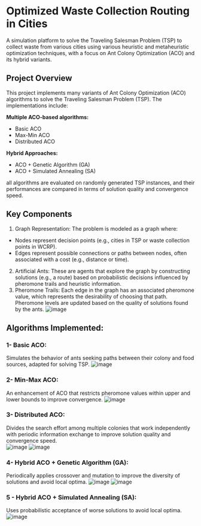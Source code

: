 # Optimized Waste Collection Routing in Cities
A simulation platform to solve the Traveling Salesman Problem (TSP) to collect waste from various cities using various heuristic and metaheuristic optimization techniques, with a focus on Ant Colony Optimization (ACO) and its hybrid variants.
## Project Overview

This project implements many variants of Ant Colony Optimization (ACO) algorithms to solve the Traveling Salesman Problem (TSP). The implementations include:

**Multiple ACO-based algorithms:**
- Basic ACO
- Max-Min ACO
- Distributed ACO

**Hybrid Approaches:**
- ACO + Genetic Algorithm (GA)
- ACO + Simulated Annealing (SA)

all algorithms are evaluated on randomly generated TSP instances, and their performances are compared in terms of solution quality and convergence speed.

## Key Components
1. Graph Representation: The problem is modeled as a graph where:
  - Nodes represent decision points (e.g., cities in TSP or waste collection points in WCRP). 
  - Edges represent possible connections or paths between nodes, often associated with a cost (e.g., distance or time).
2. Artificial Ants: These are agents that explore the graph by constructing solutions (e.g., a route) based on probabilistic decisions influenced by pheromone trails and heuristic information.
3. Pheromone Trails: Each edge in the graph has an associated pheromone value, which represents the desirability of choosing that path. Pheromone levels are updated based on the quality of solutions found by the ants.
![image](https://github.com/user-attachments/assets/4796789c-8c0d-471c-8af3-645b0304e810)

## Algorithms Implemented:
### 1- Basic ACO:
  Simulates the behavior of ants seeking paths between their colony and food sources, adapted for solving TSP.
  ![image](https://github.com/user-attachments/assets/43d33b02-e517-4c75-b04b-928b8cbde052)
  
### 2- Min-Max ACO:
  An enhancement of ACO that restricts pheromone values within upper and lower bounds to improve convergence.
  ![image](https://github.com/user-attachments/assets/a086d41b-a6ab-48cd-8910-5d9253793182)

### 3- Distributed ACO:
  Divides the search effort among multiple colonies that work independently with periodic information exchange to improve solution quality and convergence speed.\
  ![image](https://github.com/user-attachments/assets/c102ddc1-0ad0-413e-840f-409e449477c3) ![image](https://github.com/user-attachments/assets/fb0d6fba-400f-4331-9d6f-48b696ffb66b)

### 4- Hybrid ACO + Genetic Algorithm (GA):
  Periodically applies crossover and mutation to improve the diversity of solutions and avoid local optima.
  ![image](https://github.com/user-attachments/assets/46cc7e22-b180-4bd2-89b0-915011b146f4) ![image](https://github.com/user-attachments/assets/d45a2454-38ac-47d3-aa77-0e0079c54e5a)

### 5 - Hybrid ACO + Simulated Annealing (SA):
  Uses probabilistic acceptance of worse solutions to avoid local optima.
  ![image](https://github.com/user-attachments/assets/10ab72ee-4df1-4819-b1a9-5d5389b3388a)





